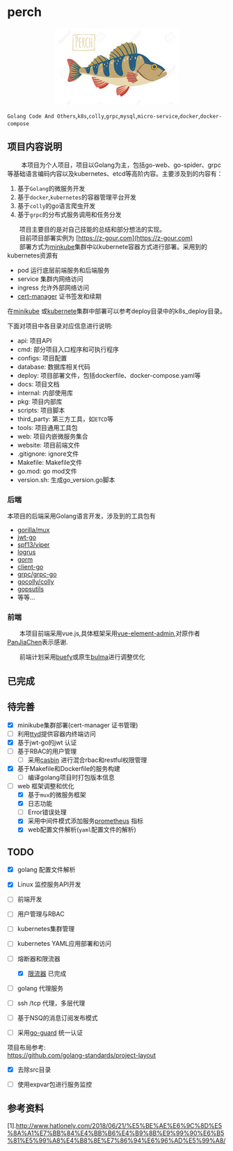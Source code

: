 # perch

<div align="center"><img src ="./asserts/logo/perch_logo.jpg"/></div>

`Golang Code And Others`,`k8s`,`colly`,`grpc`,`mysql`,`micro-service`,`docker`,`docker-compose`
## 项目内容说明
 &emsp;&emsp; 本项目为个人项目，项目以Golang为主，包括go-web、go-spider、grpc等基础语言编码内容以及kubernetes、etcd等高阶内容。主要涉及到的内容有：
 1. 基于`Golang`的微服务开发
 2. 基于`docker`,`kubernetes`的容器管理平台开发
 3. 基于`colly`的go语言爬虫开发
 4. 基于`grpc`的分布式服务调用和任务分发
 
&emsp;&emsp;项目主要目的是对自己技能的总结和部分想法的实现。  
&emsp;&emsp;目前项目部署实例为 [https://z-gour.com](https://z-gour.com)    
&emsp;&emsp;部署方式为[minkube](https://minikube.sigs.k8s.io/)集群中以kubernete容器方式进行部署。采用到的kubernetes资源有
- pod  运行底层前端服务和后端服务
- service 集群内网络访问
- ingress  允许外部网络访问
- [cert-manager](https://cert-manager.io/) 证书签发和续期

在[minikube](https://minikube.sigs.k8s.io/) 或[kubernete](https://kubernetes.io/zh/)集群中部署可以参考deploy目录中的k8s_deploy目录。

下面对项目中各目录对应信息进行说明:
* api:  项目API
* cmd: 部分项目入口程序和可执行程序
* configs: 项目配置
* database: 数据库相关代码
* deploy: 项目部署文件，包括dockerfile、docker-compose.yaml等
* docs: 项目文档
* internal: 内部使用库
* pkg: 项目内部库
* scripts:  项目脚本
* third_party: 第三方工具，如`ETCD`等
* tools: 项目通用工具包
* web: 项目内嵌微服务集合
* website: 项目前端文件
* .gitignore: ignore文件
* Makefile: Makefile文件
* go.mod: go mod文件
* version.sh: 生成go_version.go脚本 
  
### 后端
本项目的后端采用Golang语言开发，涉及到的工具包有
* [gorilla/mux](github.com/gorilla/mux)
* [jwt-go](https://github.com/dgrijalva/jwt-go)
* [spf13/viper](github.com/spf13/viper)
* [logrus](github.com/sirupsen/logrus)
* [gorm ](https://github.com/go-gorm/gorm)
* [client-go](https://github.com/kubernetes/client-go)
* [grpc/grpc-go](https://github.com/grpc/grpc-go)
* [gocolly/colly](https://github.com/gocolly/colly)
* [gopsutils](https://github.com/shirou/gopsutil)
*  等等...
### 前端
&emsp;&emsp;本项目前端采用vue.js,具体框架采用[vue-element-admin](https://github.com/PanJiaChen/vue-element-admin),对原作者[PanJiaChen](https://github.com/PanJiaChen)表示感谢.  

&emsp;&emsp;前端计划采用[buefy](https://github.com/buefy/buefy)或原生[bulma](https://github.com/jgthms/bulma)进行调整优化


## 已完成

## 待完善
* [x]  minikube集群部署(cert-manager 证书管理)
* [ ]  利用[ttyd](https://github.com/tsl0922/ttyd)提供容器内终端访问
* [x] 基于jwt-go的jwt 认证
* [ ] 基于RBAC的用户管理
    * [ ] 采用[casbin](https://casbin.org/) 进行混合rbac和restful权限管理
* [x] 基于Makefile和Dockerfile的服务构建
    * [ ] 编译golang项目时打包版本信息
* [ ] web 框架调整和优化
    * [x] 基于`mux`的微服务框架
    * [x] 日志功能
    * [ ] Error错误处理
    * [x] 采用中间件模式添加服务[prometheus](https://prometheus.io/) 指标
    * [x] web配置文件解析(`yaml`配置文件的解析)
## TODO
* [x] golang 配置文件解析
* [x] Linux 监控服务API开发
* [ ] 前端开发
* [ ] 用户管理与RBAC
* [ ] kubernetes集群管理
* [ ] kubernetes YAML应用部署和访问
* [ ] 熔断器和限流器   
    *[x] [限流器](https://pkg.go.dev/golang.org/x/time/rate) 已完成
* [ ] golang 代理服务
* [ ] ssh /tcp 代理，多层代理
* [ ] 基于NSQ的消息订阅发布模式
* [ ] 采用[go-guard](https://github.com/shaj13/go-guardian) 统一认证
 

项目布局参考:  
https://github.com/golang-standards/project-layout

* [x] 去除src目录
* [ ]  使用expvar包进行服务监控


## 参考资料
[1].http://www.hatlonely.com/2018/06/21/%E5%BE%AE%E6%9C%8D%E5%8A%A1%E7%BB%84%E4%BB%B6%E4%B9%8B%E9%99%90%E6%B5%81%E5%99%A8%E4%B8%8E%E7%86%94%E6%96%AD%E5%99%A8/
